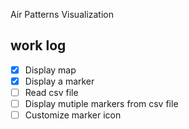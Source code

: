 Air Patterns Visualization

## work log
- [x] Display map
- [x] Display a marker
- [ ] Read csv file
- [ ] Display mutiple markers from csv file
- [ ] Customize marker icon
